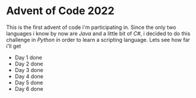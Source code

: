 # Advent of Code 2022

This is the first advent of code i'm participating in. Since the only two languages i know by now are *Java* and a little bit of *C#*, i decided to do this challenge in *Python* in order to learn a scripting language. Lets see how far i'll get

* Day 1 done
* Day 2 done
* Day 3 done
* Day 4 done
* Day 5 done
* Day 6 done
